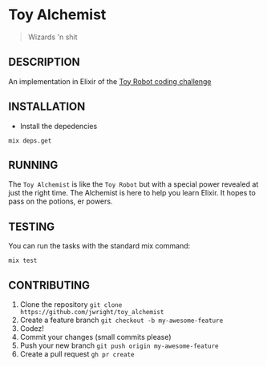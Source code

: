 Toy Alchemist
=============

> Wizards 'n shit

## DESCRIPTION

An implementation in Elixir of the [Toy Robot coding challenge](https://leanpub.com/elixir-toyrobot)

## INSTALLATION

* Install the depedencies

```
mix deps.get
```

## RUNNING

The `Toy Alchemist` is like the `Toy Robot` but with a special power revealed at just the right time. The Alchemist is here to help you learn Elixir. It hopes to pass on the potions, er powers.

## TESTING

You can run the tasks with the standard mix command:

```
mix test
```

## CONTRIBUTING

1. Clone the repository `git clone https://github.com/jwright/toy_alchemist`
1. Create a feature branch `git checkout -b my-awesome-feature`
1. Codez!
1. Commit your changes (small commits please)
1. Push your new branch `git push origin my-awesome-feature`
1. Create a pull request `gh pr create`
